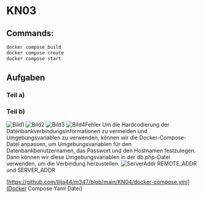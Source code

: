 # KN03

## Commands:

```dockerfile
docker compose build
docker compose create
docker compose start
 ``` 

## Aufgaben
### Teil a)


### Teil b)
![Bild1](https://github.com/Ilija44/m347/assets/113606362/57ae13bd-d9aa-4955-9fd2-30fac1656fa4)
![Bild2](https://github.com/Ilija44/m347/assets/113606362/9bc713a0-91d3-4376-8826-b5203b24169e)
![Bild3](https://github.com/Ilija44/m347/assets/113606362/85ff07bd-1620-447e-a6d2-39df02f90a01)
![Bild4Fehler](https://github.com/Ilija44/m347/assets/113606362/188c6be1-00c1-4ed8-a552-69c5ecf4ea03)
Um die Hardcodierung der Datenbankverbindungsinformationen zu vermeiden und Umgebungsvariablen zu verwenden, können wir die Docker-Compose-Datei anpassen, um Umgebungsvariablen für den Datenbankbenutzernamen, das Passwort und den Hostnamen festzulegen. Dann können wir diese Umgebungsvariablen in der db.php-Datei verwenden, um die Verbindung herzustellen.
![ServerAddr](https://github.com/Ilija44/m347/assets/113606362/3962cfa1-fb9c-41ca-ba1e-ef51b1f45e82)
REMOTE_ADDR und SERVER_ADDR

[https://github.com/Ilija44/m347/blob/main/KN04/docker-compose.yml](Docker Compose Yaml Datei)











  
  




